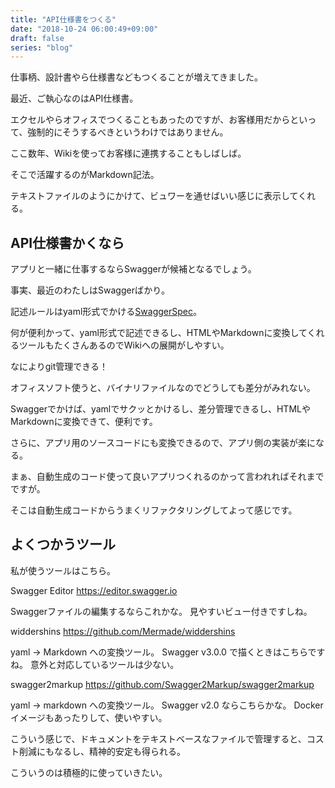 ```yaml
---
title: "API仕様書をつくる"
date: "2018-10-24 06:00:49+09:00"
draft: false
series: "blog"
---
```

仕事柄、設計書やら仕様書などもつくることが増えてきました。

最近、ご執心なのはAPI仕様書。

エクセルやらオフィスでつくることもあったのですが、お客様用だからといって、強制的にそうするべきというわけではありません。

ここ数年、Wikiを使ってお客様に連携することもしばしば。

そこで活躍するのがMarkdown記法。

テキストファイルのようにかけて、ビュワーを通せばいい感じに表示してくれる。
<h2>API仕様書かくなら</h2>
アプリと一緒に仕事するならSwaggerが候補となるでしょう。

事実、最近のわたしはSwaggerばかり。

記述ルールはyaml形式でかける<a href="https://swagger.io/specification/">SwaggerSpec</a>。

何が便利かって、yaml形式で記述できるし、HTMLやMarkdownに変換してくれるツールもたくさんあるのでWikiへの展開がしやすい。

なによりgit管理できる！

オフィスソフト使うと、バイナリファイルなのでどうしても差分がみれない。

Swaggerでかけば、yamlでサクッとかけるし、差分管理できるし、HTMLやMarkdownに変換できて、便利です。

さらに、アプリ用のソースコードにも変換できるので、アプリ側の実装が楽になる。

まぁ、自動生成のコード使って良いアプリつくれるのかって言われればそれまでですが。

そこは自動生成コードからうまくリファクタリングしてよって感じです。
<h2>よくつかうツール</h2>
私が使うツールはこちら。

Swagger Editor
<a href="https://editor.swagger.io">https://editor.swagger.io</a>

Swaggerファイルの編集するならこれかな。
見やすいビュー付きですしね。

widdershins
<a href="https://github.com/Mermade/widdershins">https://github.com/Mermade/widdershins</a>

yaml -&gt; Markdown への変換ツール。
Swagger v3.0.0 で描くときはこちらですね。
意外と対応しているツールは少ない。

swagger2markup
<a href="https://github.com/Swagger2Markup/swagger2markup">https://github.com/Swagger2Markup/swagger2markup</a>

yaml -&gt; markdown への変換ツール。
Swagger v2.0 ならこちらかな。
Dockerイメージもあったりして、使いやすい。

こういう感じで、ドキュメントをテキストベースなファイルで管理すると、コスト削減にもなるし、精神的安定も得られる。

こういうのは積極的に使っていきたい。